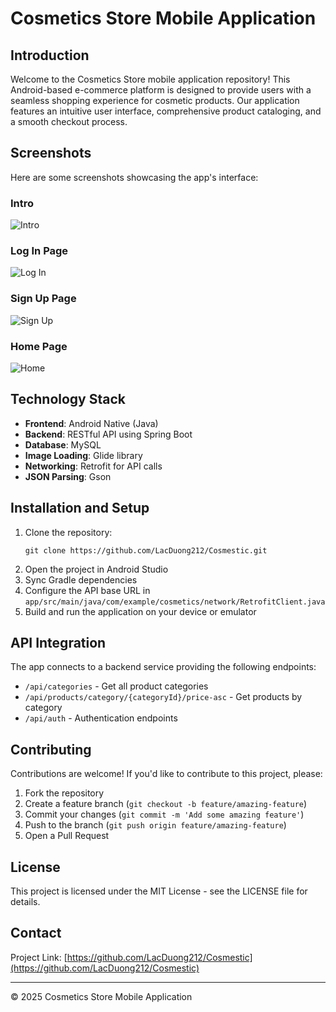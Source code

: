 # Cosmetics Store Mobile Application

## Introduction
Welcome to the Cosmetics Store mobile application repository! This Android-based e-commerce platform is designed to provide users with a seamless shopping experience for cosmetic products. Our application features an intuitive user interface, comprehensive product cataloging, and a smooth checkout process.

## Screenshots
Here are some screenshots showcasing the app's interface:

### Intro
![Intro](https://raw.githubusercontent.com/LacDuong212/Cosmestic/screenshots/Intro.jpg)

### Log In Page
![Log In](https://raw.githubusercontent.com/LacDuong212/Cosmestic/screenshots/Log_In.jpg)

### Sign Up Page
![Sign Up](https://raw.githubusercontent.com/LacDuong212/Cosmestic/screenshots/Sign_Up.jpg)

### Home Page
![Home](https://raw.githubusercontent.com/LacDuong212/Cosmestic/screenshots/Home.jpg)


## Technology Stack
- **Frontend**: Android Native (Java)
- **Backend**: RESTful API using Spring Boot
- **Database**: MySQL
- **Image Loading**: Glide library
- **Networking**: Retrofit for API calls
- **JSON Parsing**: Gson

## Installation and Setup
1. Clone the repository:
   ```
   git clone https://github.com/LacDuong212/Cosmestic.git
   ```
2. Open the project in Android Studio
3. Sync Gradle dependencies
4. Configure the API base URL in `app/src/main/java/com/example/cosmetics/network/RetrofitClient.java`
5. Build and run the application on your device or emulator

## API Integration
The app connects to a backend service providing the following endpoints:
- `/api/categories` - Get all product categories
- `/api/products/category/{categoryId}/price-asc` - Get products by category
- `/api/auth` - Authentication endpoints

## Contributing
Contributions are welcome! If you'd like to contribute to this project, please:
1. Fork the repository
2. Create a feature branch (`git checkout -b feature/amazing-feature`)
3. Commit your changes (`git commit -m 'Add some amazing feature'`)
4. Push to the branch (`git push origin feature/amazing-feature`)
5. Open a Pull Request

## License
This project is licensed under the MIT License - see the LICENSE file for details.

## Contact
Project Link: [https://github.com/LacDuong212/Cosmestic](https://github.com/LacDuong212/Cosmestic)

---

© 2025 Cosmetics Store Mobile Application
